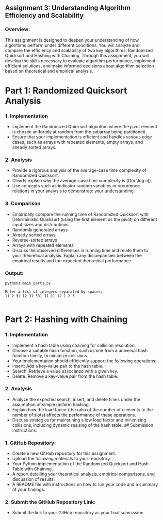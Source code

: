 ## Assignment 3: Understanding Algorithm Efficiency and Scalability

### Overview:
This assignment is designed to deepen your understanding of how algorithms perform under different
conditions. You will analyze and compare the efficiency and scalability of two key algorithms: Randomized
Quicksort and Hashing with Chaining. Through this assignment, you will develop the skills necessary to
evaluate algorithm performance, implement efficient solutions, and make informed decisions about algorithm
selection based on theoretical and empirical analysis.

# Part 1: Randomized Quicksort Analysis
### 1. Implementation
- Implement the Randomized Quicksort algorithm where the pivot element is chosen uniformly at random
from the subarray being partitioned.
- Ensure that your implementation is efficient and handles various edge cases, such as arrays with repeated
elements, empty arrays, and already sorted arrays.

### 2. Analysis
- Provide a rigorous analysis of the average-case time complexity of Randomized Quicksort.
- Clearly explain why the average-case time complexity is \(O(n \log n)\).
- Use concepts such as indicator random variables or recurrence relations in your analysis to demonstrate
your understanding.

### 3. Comparison
- Empirically compare the running time of Randomized Quicksort with Deterministic Quicksort (using the
first element as the pivot) on different input sizes and distributions:
- Randomly generated arrays
- Already sorted arrays
- Reverse-sorted arrays
- Arrays with repeated elements
- Discuss the observed differences in running time and relate them to your theoretical analysis. Explain any
discrepancies between the empirical results and the expected theoretical performance.

### Output:


```
python3 main_part1.py

Enter a list of integers separated by spaces:
11 2 31 12 31 331 11 11 12 1 2 3
 
```

# Part 2: Hashing with Chaining


### 1. Implementation
- Implement a hash table using chaining for collision resolution.
- Choose a suitable hash function, such as one from a universal hash function family, to minimize collisions.
- Your implementation should efficiently support the following operations:
- Insert: Add a key-value pair to the hash table.
- Search: Retrieve a value associated with a given key.
- Delete: Remove a key-value pair from the hash table.

### 2. Analysis
- Analyze the expected search, insert, and delete times under the assumption of simple uniform hashing.
- Explain how the load factor (the ratio of the number of elements to the number of slots) affects the
performance of these operations.
- Discuss strategies for maintaining a low load factor and minimizing collisions, including dynamic resizing of
the hash table.
s# Submission Instructions:

### 1. GitHub Repository:
- Create a new GitHub repository for this assignment.
- Upload the following materials to your repository:
- Your Python implementation of the Randomized Quicksort and Hash Table with Chaining.
- A report detailing your theoretical analysis, empirical comparisons, and discussion of results.
- A README file with instructions on how to run your code and a summary of your findings.

### 2. Submit the GitHub Repository Link:
- Submit the link to your GitHub repository as your final submission.